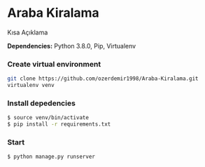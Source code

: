 # Araba Kiralama

Kısa Açıklama

**Dependencies:** Python 3.8.0, Pip, Virtualenv

### Create virtual environment 

```sh
git clone https://github.com/ozerdemir1998/Araba-Kiralama.git
virtualenv venv
```

### Install depedencies

```sh
$ source venv/bin/activate
$ pip install -r requirements.txt
```

### Start

```sh
$ python manage.py runserver
```